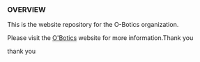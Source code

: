 ### OVERVIEW
This is the website repository for the O-Botics organization.

Please visit the [O'Botics](http://o-botics.org) website for more information.Thank you


thank you
